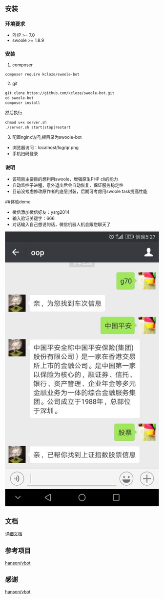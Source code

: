 
## 安装

### 环境要求

* PHP >= 7.0
* swoole >= 1.8.9

### 安装


1. composer

```
composer require kcloze/swoole-bot
```

2. git

```
git clone https://github.com/kcloze/swoole-bot.git
cd swoole-bot
composer install
```

然后执行

``` 
chmod u+x server.sh
./server.sh start|stop|restart

``` 
3. 配置nginx访问,根目录为swoole-bot
* 浏览器访问：localhost/log/qr.png
* 手机扫码登录






### 说明
* 该项目主要目的想利用swoole，增强原生PHP cli的能力
* 自动监控子进程，意外退出后会自动恢复，保证服务稳定性
* 目前没考虑修改原作者的底层封装，后期可考虑用swoole task提高性能

##体验demo
* 微信添加微信好友：ysrg2014
* 输入验证关键字：666
* 对话输入自己想说的话，微信机器人机会跟您聊天了

![效果截图](swoole-bot.jpg)


## 文档

[详细文档](https://github.com/HanSon/vbot/wiki)




## 参考项目

[hanson/vbot](https://github.com/HanSon/vbot)


## 感谢

[hanson/vbot](https://github.com/HanSon/vbot)

